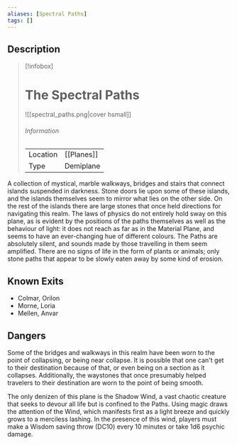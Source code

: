 ```yaml
---
aliases: [Spectral Paths]
tags: []
---
```

## Description

> [!infobox]
> # The Spectral Paths
> ![[spectral_paths.png|cover hsmall]]
> ###### Information
> | | |
> |---|---|
> | Location | [[Planes]] |
> | Type | Demiplane |

A collection of mystical, marble walkways, bridges and stairs that connect islands suspended in darkness. Stone doors lie upon some of these islands, and the islands themselves seem to mirror what lies on the other side. On the rest of the islands there are large stones that once held directions for navigating this realm. The laws of physics do not entirely hold sway on this plane, as is evident by the positions of the paths themselves as well as the behaviour of light: it does not reach as far as in the Material Plane, and seems to have an ever-changing hue of different colours. The Paths are absolutely silent, and sounds made by those travelling in them seem amplified. There are no signs of life in the form of plants or animals; only stone paths that appear to be slowly eaten away by some kind of erosion.

## Known Exits


-   Colmar, Orilon
-   Morne, Loria
-   Mellen, Anvar


## Dangers

Some of the bridges and walkways in this realm have been worn to the point of collapsing, or being near collapse. It is possible that one can't get to their destination because of that, or even being on a section as it collapses. Additionally, the waystones that once presumably helped travelers to their destination are worn to the point of being smooth.

The only denizen of this plane is the Shadow Wind, a vast chaotic creature that seeks to devour all life but is confined to the Paths. Using magic draws the attention of the Wind, which manifests first as a light breeze and quickly grows to a merciless lashing. In the presence of this wind, players must make a Wisdom saving throw (DC10) every 10 minutes or take 1d6 psychic damage.



